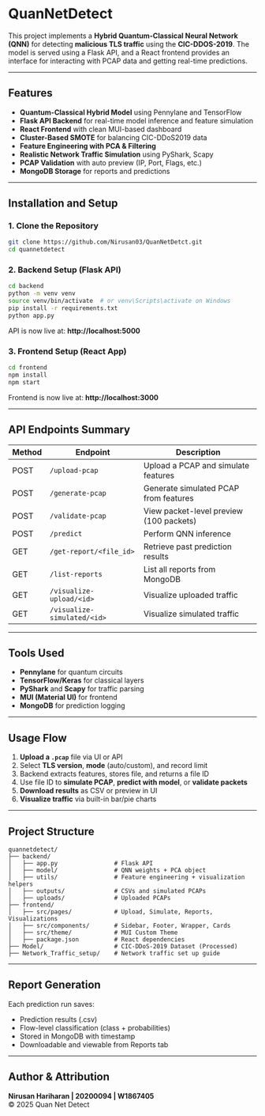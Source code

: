 # QuanNetDetect

This project implements a **Hybrid Quantum-Classical Neural Network (QNN)** for detecting **malicious TLS traffic** using the **CIC-DDOS-2019**. The model is served using a Flask API, and a React frontend provides an interface for interacting with PCAP data and getting real-time predictions.

---

## Features

- **Quantum-Classical Hybrid Model** using Pennylane and TensorFlow
- **Flask API Backend** for real-time model inference and feature simulation
- **React Frontend** with clean MUI-based dashboard
- **Cluster-Based SMOTE** for balancing CIC-DDoS2019 data
- **Feature Engineering with PCA & Filtering**
- **Realistic Network Traffic Simulation** using PyShark, Scapy
- **PCAP Validation** with auto preview (IP, Port, Flags, etc.)
- **MongoDB Storage** for reports and predictions

---

## Installation and Setup

### 1. Clone the Repository
```bash
git clone https://github.com/Nirusan03/QuanNetDetct.git
cd quannetdetect
```

### 2. Backend Setup (Flask API)
```bash
cd backend
python -m venv venv
source venv/bin/activate  # or venv\Scripts\activate on Windows
pip install -r requirements.txt
python app.py
```

API is now live at: **http://localhost:5000**

### 3. Frontend Setup (React App)
```bash
cd frontend
npm install
npm start
```

Frontend is now live at: **http://localhost:3000**

---

## API Endpoints Summary

| Method | Endpoint                  | Description                             |
|--------|---------------------------|-----------------------------------------|
| POST   | `/upload-pcap`            | Upload a PCAP and simulate features     |
| POST   | `/generate-pcap`          | Generate simulated PCAP from features   |
| POST   | `/validate-pcap`          | View packet-level preview (100 packets) |
| POST   | `/predict`                | Perform QNN inference                   |
| GET    | `/get-report/<file_id>`   | Retrieve past prediction results        |
| GET    | `/list-reports`           | List all reports from MongoDB           |
| GET    | `/visualize-upload/<id>`  | Visualize uploaded traffic              |
| GET    | `/visualize-simulated/<id>`| Visualize simulated traffic            |

---

## Tools Used

- **Pennylane** for quantum circuits
- **TensorFlow/Keras** for classical layers
- **PyShark** and **Scapy** for traffic parsing
- **MUI (Material UI)** for frontend
- **MongoDB** for prediction logging

---

## Usage Flow

1. **Upload a `.pcap`** file via UI or API
2. Select **TLS version**, **mode** (auto/custom), and record limit
3. Backend extracts features, stores file, and returns a file ID
4. Use file ID to **simulate PCAP**, **predict with model**, or **validate packets**
5. **Download results** as CSV or preview in UI
6. **Visualize traffic** via built-in bar/pie charts

---

## Project Structure

```
quannetdetect/
├── backend/
│   ├── app.py                # Flask API
│   ├── model/                # QNN weights + PCA object
│   ├── utils/                # Feature engineering + visualization helpers
│   ├── outputs/              # CSVs and simulated PCAPs
│   ├── uploads/              # Uploaded PCAPs
├── frontend/
│   ├── src/pages/            # Upload, Simulate, Reports, Visualizations
│   ├── src/components/       # Sidebar, Footer, Wrapper, Cards
│   ├── src/theme/            # MUI Custom Theme
│   ├── package.json          # React dependencies
├── Model/                    # CIC-DDoS-2019 Dataset (Processed)
├── Network_Traffic_setup/    # Network traffic set up guide
```

---

## Report Generation

Each prediction run saves:
- Prediction results (.csv)
- Flow-level classification (class + probabilities)
- Stored in MongoDB with timestamp
- Downloadable and viewable from Reports tab

---

## Author & Attribution

**Nirusan Hariharan | 20200094 | W1867405**  
© 2025 Quan Net Detect